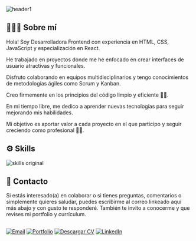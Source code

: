 
![header1](https://github.com/user-attachments/assets/a8f1837f-0820-4bdc-9d5d-91ce338d5c4b)

## 🙋🏻‍♀️ Sobre mí
Hola! Soy Desarrolladora Frontend con experiencia en HTML, CSS, JavaScript y especialización en React.

He trabajado en proyectos donde me he enfocado en crear interfaces de usuario atractivas y funcionales.

Disfruto colaborando en equipos multidisciplinarios y tengo conocimientos de metodologías ágiles como Scrum y Kanban.

Creo firmemente en los principios del código limpio y eficiente 👌🏻.

En mi tiempo libre, me dedico a aprender nuevas tecnologías para seguir mejorando mis habilidades.

Mi objetivo es aportar valor a cada proyecto en el que participo y seguir creciendo como profesional 💪🏻.

## ⚙️ Skills

![skills original](https://github.com/user-attachments/assets/14189144-031c-4241-98b3-27a661750dcc)


## 📮 Contacto
Si estás interesado(a) en colaborar o si tienes preguntas, comentarios o simplemente quieres saludar, puedes escribirme al correo linkeado aquí más abajo y con gusto te responderé.
También te invito a conocerme y que revises mi portfolio y currículum.


## 

[![Email](https://img.shields.io/badge/Email-545454?style=for-the-badge&logo=gmail&logoColor=red&labelColor=2f2f2f)](mailto:paolagonzalez.contacto@gmail.com)
[![Portfolio](https://img.shields.io/badge/Portfolio-c17ad5?style=for-the-badge&logoColor=white&labelColor=%23c17ad5)](https://paolagonzalez.vercel.app)
[![Descargar CV](https://img.shields.io/badge/Descargar_CV-white?style=for-the-badge&logo=google-drive&logoColor=blue&labelColor=%23ffbd59&color=f9c77c)](https://drive.google.com/file/d/1bmdiYG1uZxFLp0g-emt0WugAVMkQqBOW/view?usp=sharing)
[![LinkedIn](https://img.shields.io/badge/LinkedIn-509eff?style=for-the-badge&logo=linkedin&logoColor=white&labelColor=blue)](https://www.linkedin.com/in/paola-gonzalez-guzman/)










